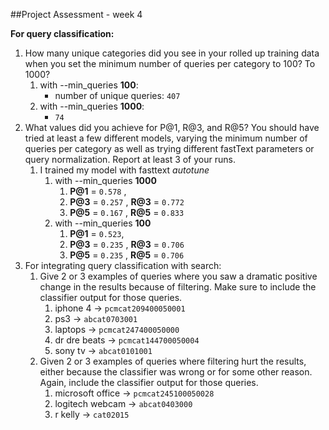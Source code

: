 ##Project Assessment - week 4

**For query classification:**

1. How many unique categories did you see in your rolled up training data when you set the minimum number of queries per category to 100? To 1000?
   1. with --min_queries **100**:
      - number of unique queries: `407`
   2. with --min_queries **1000**:
      - `74`
2. What values did you achieve for P@1, R@3, and R@5? You should have tried at least a few different models, varying the minimum number of queries per category as well as trying different fastText parameters or query normalization. Report at least 3 of your runs.
   1. I trained my model with fasttext _autotune_
      1. with --min_queries **1000**
         1. **P@1** = `0.578` ,
         2. **P@3** = `0.257`  , **R@3** = `0.772`
         3. **P@5** = `0.167`  , **R@5** = `0.833`
      2. with --min_queries **100**
         1. **P@1** = `0.523`,
         2. **P@3** = `0.235`  , **R@3** = `0.706`
         3. **P@5** = `0.235`  , **R@5** = `0.706`
3. For integrating query classification with search:
   1. Give 2 or 3 examples of queries where you saw a dramatic positive change in the results because of filtering. Make sure to include the classifier output for those queries.
      1. iphone 4 -> `pcmcat209400050001`
      2. ps3 -> `abcat0703001`
      3. laptops -> `pcmcat247400050000`
      4. dr dre beats -> `pcmcat144700050004`
      5. sony tv -> `abcat0101001`
   2. Given 2 or 3 examples of queries where filtering hurt the results, either because the classifier was wrong or for some other reason. Again, include the classifier output for those queries.
      1. microsoft office -> `pcmcat245100050028`
      2. logitech webcam -> `abcat0403000`
      3. r kelly -> `cat02015`